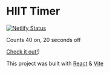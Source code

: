 # HIIT Timer

[![Netlify Status](https://api.netlify.com/api/v1/badges/f4da6bc5-c90d-45ac-b0ec-3f6bc2a2d2b6/deploy-status)](https://app.netlify.com/sites/morse-code-text-converter/deploys)

Counts 40 on, 20 seconds off

[Check it out!]())

This project was built with [React](https://reactjs.org/) & [Vite](https://vitejs.dev/)
